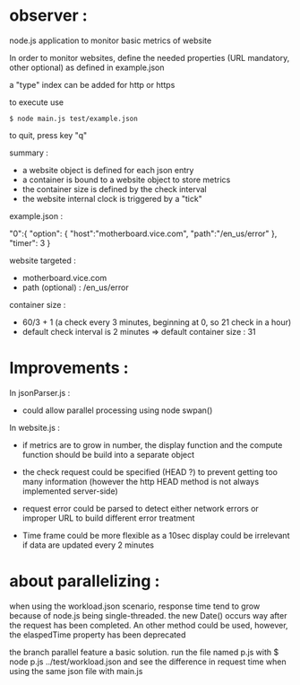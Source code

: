 # observer :
node.js application to monitor basic metrics of website

In order to monitor websites, define the needed properties (URL mandatory, other optional) as defined in example.json

a "type" index can be added for http or https

to execute use

`$ node main.js test/example.json`

to quit, press key "q"

summary :
* a website object is defined for each json entry
* a container is bound to a website object to store metrics
* the container size is defined by the check interval
* the website internal clock is triggered by a "tick"

example.json :

"0":{
  "option": {
    "host":"motherboard.vice.com",
    "path":"/en_us/error"
  },
  "timer": 3
}

website targeted :
  * motherboard.vice.com
  * path (optional) : /en_us/error

container size :
  * 60/3 + 1 (a check every 3 minutes, beginning at 0, so 21 check in a hour)
  * default check interval is 2 minutes => default container size : 31

# Improvements :

  In jsonParser.js :

  * could allow parallel processing using node swpan()

  In website.js :

  * if metrics are to grow in number, the display function and the compute function should be build into a separate object

  * the check request could be specified (HEAD ?) to prevent getting too many information
  (however the http HEAD method is not always implemented server-side)

  * request error could be parsed to detect either network errors or improper URL to build different error treatment

  * Time frame could be more flexible as a 10sec display could be irrelevant if data are updated every 2 minutes



# about parallelizing :

  when using the workload.json scenario, response time tend to grow because of node.js being single-threaded. the new Date() occurs way after the request has been completed. An other method could be used, however, the elaspedTime property has been deprecated

the branch parallel feature a basic solution. run the file named p.js with $ node p.js ../test/workload.json and see the difference in request time when using the same json file with main.js
